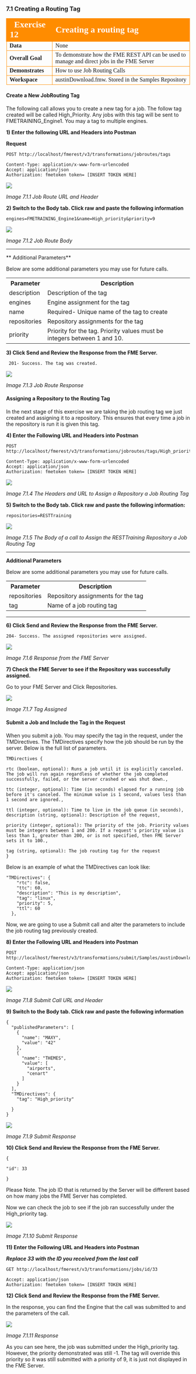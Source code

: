 ### 7.1 Creating a Routing Tag

<table style="border-spacing: 0px;border-collapse: collapse;font-family:serif">
<tr>
<td width=25% style="vertical-align:middle;background-color:darkorange;border: 2px solid darkorange">
<i class="fa fa-cogs fa-lg fa-pull-left fa-fw" style="color:white;padding-right: 12px;vertical-align:text-top"></i>
<span style="color:white;font-size:x-large;font-weight: bold">Exercise 12 </span>
</td>
<td style="border: 2px solid darkorange;background-color:darkorange;color:white">
<span style="color:white;font-size:x-large;font-weight: bold"> Creating a routing tag</span>
</td>
</tr>

<tr>
<td style="border: 1px solid darkorange; font-weight: bold">Data</td>
<td style="border: 1px solid darkorange">None</td>
</tr>

<tr>
<td style="border: 1px solid darkorange; font-weight: bold">Overall Goal</td>
<td style="border: 1px solid darkorange"> To demonstrate how the FME REST API can be used to manage and direct jobs in the FME Server   </td>
</tr>

<tr>
<td style="border: 1px solid darkorange; font-weight: bold">Demonstrates</td>
<td style="border: 1px solid darkorange"> How to use Job Routing Calls </td>
</tr>
<tr>
<td style="border: 1px solid darkorange; font-weight: bold">Workspace</td>
<td style="border: 1px solid darkorange"> austinDownload.fmw. Stored in the Samples Repository  </td>
</tr>


</table>

#### Create a New JobRouting Tag

The following call allows you to create a new tag for a job. The follow
tag created will be called High_Priority. Any jobs with this tag will
be sent to FMETRAINING_Engine1. You may a tag to multiple engines.

**1) Enter the following URL and Headers into Postman**

**Request**

    POST http://localhost/fmerest/v3/transformations/jobroutes/tags

    Content-Type: application/x-www-form-urlencoded
    Accept: application/json
    Authorization: fmetoken token= [INSERT TOKEN HERE]


  ![](./Images/image7.1.1.JobRouteHeader.png)

  *Image 7.1.1 Job Route URL and Header*


**2) Switch to the Body tab. Click raw and paste the following information**

    engines=FMETRAINING_Engine1&name=High_priority&priority=9

  ![](./Images/image7.1.2.JobRouteBody.png)

  *Image 7.1.2 Job Route Body*

____________________________
** Additional Parameters**

Below are some additional parameters you may use for future calls.

<table>

<tr>
<th>Parameter</th>
<th>Description</th>

</tr>

<tr>
<td>description</td>
<td>Description of the tag</td>

<tr>
<td>engines</td>
<td>Engine assignment for the tag
</td>

<tr>
<td>name</td>
<td>Required- Unique name of the tag to create</td>

<tr>
<td>repositories</td>
<td>Repository assignments for the tag</td>

<tr>
<td>priority</td>
<td>Priority for the tag. Priority values must be integers between 1 and 10.</td>

</tr>

</table>


**3) Click Send and Review the Response from the FME Server.**


     201- Success. The tag was created.

![](./Images/image7.1.3.JobRouteResponse.png)

*Image 7.1.3 Job Route Response*


#### Assigning a Repository to the Routing Tag

In the next stage of this exercise we are taking the job routing tag we just created and assigning it to a repository. This ensures that every time a job in the repository is run it is given this tag.

**4) Enter the Following URL and Headers into Postman**


    POST http://localhost/fmerest/v3/transformations/jobroutes/tags/High_priority/repositories

    Content-Type: application/x-www-form-urlencoded
    Accept: application/json
    Authorization: fmetoken token= [INSERT TOKEN HERE]

![](./Images/image7.1.4.TagHeader.png)

*Image 7.1.4 The Headers and URL to Assign a Repository a Job Routing Tag*

**5) Switch to the Body tab. Click raw and paste the following information:**


    repositories=RESTTraining

![](./Images/image7.1.5.TagBody.png)

*Image 7.1.5 The Body of a call to Assign the RESTTraining Repository a Job Routing Tag*

_______________________

**Additional Parameters**

Below are some additional parameters you may use for future calls.

<table>

<tr>
<th>Parameter</th>
<th>Description</th>

</tr>

<tr>
<td>repositories</td>
<td>Repository assignments for the tag</td>

<tr>
<td>tag</td>
<td>Name of a job routing tag
</td>



</tr>

</table>

________________

**6) Click Send and Review the Response from the FME Server.**


    204- Success. The assigned repositories were assigned.

  ![](./Images/image7.1.6.TagResponse.png)

  *Image 7.1.6 Response from the FME Server*


**7) Check the FME Server to see if the Repository was successfully assigned.**

Go to your FME Server and Click Repositories.

![](./Images/image7.1.7.TagAssigned.png)

*Image 7.1.7 Tag Assigned*


#### Submit a Job and Include the Tag in the Request

When you submit a job. You may specify the tag in the request, under the
TMDirectives. The TMDirectives specify how the job should be run by the
server. Below is the full list of parameters.

    TMDirectives {

    rtc (boolean, optional): Runs a job until it is explicitly canceled. The job will run again regardless of whether the job completed successfully, failed, or the server crashed or was shut down.,

    ttc (integer, optional): Time (in seconds) elapsed for a running job before it's canceled. The minimum value is 1 second, values less than 1 second are ignored.,

    ttl (integer, optional): Time to live in the job queue (in seconds),
    description (string, optional): Description of the request,

    priority (integer, optional): The priority of the job. Priority values must be integers between 1 and 200. If a request's priority value is less than 1, greater than 200, or is not specified, then FME Server sets it to 100.,

    tag (string, optional): The job routing tag for the request
    }


Below is an example of what the TMDirectives can look like:

    "TMDirectives": {
        "rtc": false,
        "ttc": 60,
        "description": "This is my description",
        "tag": "linux",
        "priority": 5,
        "ttl": 60
      },

Now, we are going to use a Submit call and alter the parameters to include the job routing tag previously created.

**8) Enter the Following URL and Headers into Postman**

    POST http://localhost/fmerest/v3/transformations/submit/Samples/austinDownload.fmw

    Content-Type: application/json
    Accept: application/json
    Authorization: fmetoken token= [INSERT TOKEN HERE]


![](./Images/image7.1.8.SubmitCall.png)

*Image 7.1.8 Submit Call URL and Header*


**9) Switch to the Body tab. Click raw and paste the following information**

    {
      "publishedParameters": [
        {
          "name": "MAXY",
          "value": "42"
        },
        {
          "name": "THEMES",
          "value": [
            "airports",
            "cenart"
          ]
        }
      ],
      "TMDirectives": {
        "tag": "High_priority"

      }
    }

![](./Images/image7.1.9.SubmitResponse.png)

*Image 7.1.9 Submit Response*


**10) Click Send and Review the Response from the FME Server.**

    {

    "id": 33

    }

Please Note. The job ID that is returned by the Server will be different based on how many jobs the FME Server has completed.

Now we can check the job to see if the job ran successfully under the High\_priority tag.

![](./Images/image7.1.10.SubmitResponse.png)

*Image 7.1.10 Submit Response*

**11) Enter the Following URL and Headers into Postman**

***Replace 33 with the ID you received from the last call***


    GET http://localhost/fmerest/v3/transformations/jobs/id/33

    Accept: application/json
    Authorization: fmetoken token= [INSERT TOKEN HERE]


**12) Click Send and Review the Response from the FME Server.**

In the response, you can find the Engine that the call was submitted to and the parameters of the call.

![](./Images/image7.1.11.Response.png)

*Image 7.1.11 Response*

As you can see here, the job was submitted under the High_priority tag. However, the priority demonstrated was still -1. The tag will override this priority so it was still submitted with a priority of 9, it is just not displayed in the FME Server.
